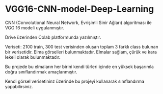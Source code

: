 # VGG16-CNN-model-Deep-Learning

CNN (Convolutional Neural Network, Evrişimli Sinir Ağları) algoritması ile VGG 16 modeli uygulanmıştır.

Drive üzerinden Colab platformunda yazılmıştır.

Veriseti: 2100 train, 300 test verisinden oluşan toplam 3 farklı class bulunan bir verisetidir. Elma görselleri bulunmaktadır. 
Elmalar sağlam, çürük ve kara lekeli olarak bulunmaktadır. 

Bu projede bu elmaların her birini kendi türleri içinde en yüksek başarımla doğru sınıflandırmak amaçlanmıştır.

Kendi görsel verisetininz üzerinde bu projeyi kullanarak sınıflandırma yapabilirsiniz.

